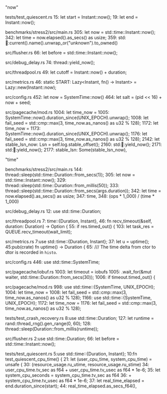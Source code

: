 "now"

tests/test_quiescent.rs
15:        let start = Instant::now();
19:        let end = Instant::now();

benchmarks/stress2/src/main.rs
305:    let now = std::time::Instant::now();
342:    let time = now.elapsed().as_secs() as usize;
359:        std::thread::current().name().unwrap_or("unknown").to_owned()

src/flusher.rs
66:        let before = std::time::Instant::now();

src/debug_delay.rs
74:        thread::yield_now();

src/threadpool.rs
49:        let cutoff = Instant::now() + duration;

src/metrics.rs
46:    static START: Lazy<Instant, fn() -> Instant> = Lazy::new(Instant::now);

src/config.rs
452:        let now = SystemTime::now()
464:        let salt = (pid << 16) + now + seed;

src/pagecache/mod.rs
1004:            let time_now =
1005:                SystemTime::now().duration_since(UNIX_EPOCH).unwrap();
1008:            let fail_seed = std::cmp::max(3, time_now.as_nanos() as u32 % 128);
1172:            let time_now =
1173:                SystemTime::now().duration_since(UNIX_EPOCH).unwrap();
1176:            let fail_seed = std::cmp::max(3, time_now.as_nanos() as u32 % 128);
2142:        let stable_lsn_now: Lsn = self.log.stable_offset();
2160:                        std::thread::yield_now();
2171:                    std::thread::yield_now();
2177:            stable_lsn: Some(stable_lsn_now),

"time"

benchmarks/stress2/src/main.rs
144:        thread::sleep(std::time::Duration::from_secs(1));
305:    let now = std::time::Instant::now();
329:            thread::sleep(std::time::Duration::from_millis(50));
333:        thread::sleep(std::time::Duration::from_secs(args.duration));
342:    let time = now.elapsed().as_secs() as usize;
347:        time,
348:        (ops * 1_000) / (time * 1_000)

src/debug_delay.rs
12:    use std::time::Duration;

src/threadpool.rs
7:    time::{Duration, Instant},
46:    fn recv_timeout(&self, duration: Duration) -> Option<Work> {
55:            if res.timed_out() {
103:        let task_res = QUEUE.recv_timeout(wait_limit);

src/metrics.rs
7:use std::time::{Duration, Instant};
37:            let u = uptime();
45:pub(crate) fn uptime() -> Duration {
65:    /// The time delta from ctor to dtor is recorded in `histo`.

src/config.rs
446:        use std::time::SystemTime;

src/pagecache/iobuf.rs
1003:                let timeout = iobufs
1005:                    .wait_for(&mut waiter, std::time::Duration::from_secs(30));
1006:                if timeout.timed_out() {

src/pagecache/mod.rs
998:            use std::time::{SystemTime, UNIX_EPOCH};
1004:            let time_now =
1008:            let fail_seed = std::cmp::max(3, time_now.as_nanos() as u32 % 128);
1166:            use std::time::{SystemTime, UNIX_EPOCH};
1172:            let time_now =
1176:            let fail_seed = std::cmp::max(3, time_now.as_nanos() as u32 % 128);

tests/test_crash_recovery.rs
8:use std::time::Duration;
127:        let runtime = rand::thread_rng().gen_range(0, 60);
128:        thread::sleep(Duration::from_millis(runtime));

src/flusher.rs
2:use std::time::Duration;
66:        let before = std::time::Instant::now();

tests/test_quiescent.rs
5:use std::time::{Duration, Instant};
10:fn test_quiescent_cpu_time() {
21:        let (user_cpu_time, system_cpu_time) = unsafe {
30:            (resource_usage.ru_utime, resource_usage.ru_stime)
34:            user_cpu_time.tv_sec as f64 + user_cpu_time.tv_usec as f64 * 1e-6;
35:        let system_cpu_seconds = system_cpu_time.tv_sec as f64
36:            + system_cpu_time.tv_usec as f64 * 1e-6;
37:        let real_time_elapsed = end.duration_since(start);
44:                real_time_elapsed.as_secs_f64(),

